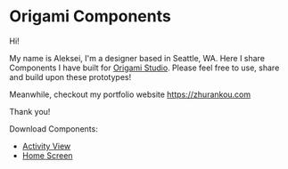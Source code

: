 # Origami Components

Hi!

My name is Aleksei, I'm a designer based in Seattle, WA. Here I share Components I have built for [Origami Studio](https://origami.design).
Please feel free to use, share and build upon these prototypes!

Meanwhile, checkout my portfolio website https://zhurankou.com

Thank you!

Download Components:

* [Activity View](https://github.com/zhurankou/Origami/raw/master/ActivityView.origami)
* [Home Screen](https://github.com/zhurankou/Origami/raw/master/HomeScreen.origami)
